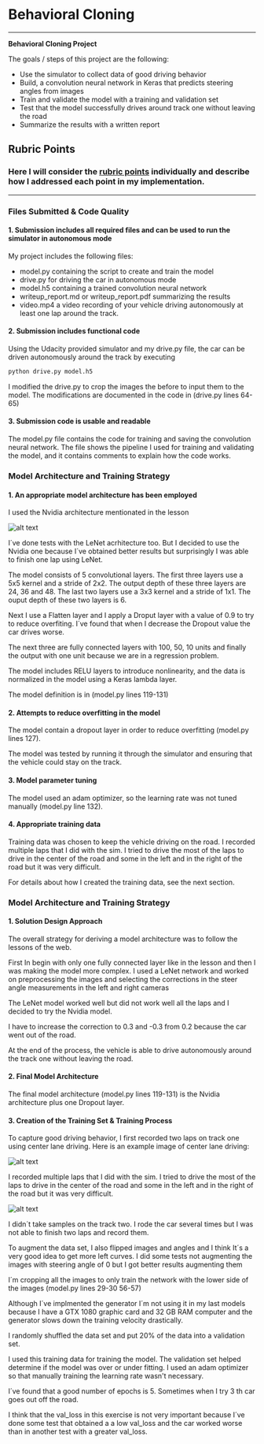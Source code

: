 # **Behavioral Cloning** 

---

**Behavioral Cloning Project**

The goals / steps of this project are the following:
* Use the simulator to collect data of good driving behavior
* Build, a convolution neural network in Keras that predicts steering angles from images
* Train and validate the model with a training and validation set
* Test that the model successfully drives around track one without leaving the road
* Summarize the results with a written report


[//]: # (Image References)

[image1]: ./images/cnn-architecture.png "Model Visualization"
[image2]: ./images/center_2017_07_12_08_26_19_702.jpg "Center"
[image3]: ./images/center_2017_07_12_08_29_11_488.jpg "Right"

## Rubric Points
### Here I will consider the [rubric points](https://review.udacity.com/#!/rubrics/432/view) individually and describe how I addressed each point in my implementation.  

---
### Files Submitted & Code Quality

#### 1. Submission includes all required files and can be used to run the simulator in autonomous mode

My project includes the following files:
* model.py containing the script to create and train the model
* drive.py for driving the car in autonomous mode
* model.h5 containing a trained convolution neural network 
* writeup_report.md or writeup_report.pdf summarizing the results
* video.mp4 a video recording of your vehicle driving autonomously at least one lap around the track.

#### 2. Submission includes functional code
Using the Udacity provided simulator and my drive.py file, the car can be driven autonomously around the track by executing 
```sh
python drive.py model.h5
```
I modified the drive.py to crop the images the before to input them to the model. The modifications are documented in the code in (drive.py lines 64-65)
#### 3. Submission code is usable and readable

The model.py file contains the code for training and saving the convolution neural network. The file shows the pipeline I used for training and validating the model, and it contains comments to explain how the code works.

### Model Architecture and Training Strategy

#### 1. An appropriate model architecture has been employed

I used the Nvidia architecture mentionated in the lesson

![alt text][image1]

I´ve done tests with the LeNet acrhitecture too. But I decided to use the Nvidia one because I´ve obtained better results but surprisingly I was able to finish one lap using LeNet.

The model consists of 5 convolutional layers. The first three layers use a 5x5 kernel and a stride of 2x2. The output depth of these three layers are 24, 36 and 48. The last two layers use a 3x3 kernel and a stride of 1x1. The ouput depth of these two layers is 6.

Next I use a Flatten layer and I apply a Droput layer with a value of 0.9 to try to reduce overfiting. I´ve found that when I decrease the Dropout value the car drives worse.

The next three are fully connected layers with 100, 50, 10 units and finally the output with one unit because we are in a regression problem.

The model includes RELU layers to introduce nonlinearity, and the data is normalized in the model using a Keras lambda layer.

The model definition is in (model.py lines 119-131)

#### 2. Attempts to reduce overfitting in the model

The model contain a dropout layer in order to reduce overfitting (model.py lines 127). 

The model was tested by running it through the simulator and ensuring that the vehicle could stay on the track.

#### 3. Model parameter tuning

The model used an adam optimizer, so the learning rate was not tuned manually (model.py line 132).

#### 4. Appropriate training data

Training data was chosen to keep the vehicle driving on the road. I recorded multiple laps that I did with the sim. I tried to drive the most of the laps to drive in the center of the road and some in the left and in the right of the road but it was very difficult.

For details about how I created the training data, see the next section. 

### Model Architecture and Training Strategy

#### 1. Solution Design Approach

The overall strategy for deriving a model architecture was to follow the lessons of the web. 

First In begin with only one fully connected layer like in the lesson and then I was making the model more complex. I used a LeNet network and worked on preprocessing the images and selecting the corrections in the steer angle measurements in the left and right cameras

The LeNet model worked well but did not work well all the laps and I decided to try the Nvidia model. 

I have to increase the correction to 0.3 and -0.3 from 0.2 because the car went out of the road.

At the end of the process, the vehicle is able to drive autonomously around the track one without leaving the road.

#### 2. Final Model Architecture

The final model architecture (model.py lines 119-131) is the Nvidia architecture plus one Dropout layer.


#### 3. Creation of the Training Set & Training Process

To capture good driving behavior, I first recorded two laps on track one using center lane driving. Here is an example image of center lane driving:

![alt text][image2]

I recorded multiple laps that I did with the sim. I tried to drive the most of the laps to drive in the center of the road and some in the left and in the right of the road but it was very difficult.

![alt text][image3]


I didn´t take samples on the track two. I rode the car several times but I was not able to finish two laps and record them.

To augment the data set, I also flipped images and angles and I think It´s a very good idea to get more left curves. I did some tests not augmenting the images with steering angle of 0 but I got better results augmenting them

I´m cropping all the images to only train the network with the lower side of the images (model.py lines 29-30 56-57)

Although I´ve implmented the generator I´m not using it in my last models because I have a GTX 1080 graphic card and 32 GB RAM computer and the generator slows down the training velocity drastically.

I randomly shuffled the data set and put 20% of the data into a validation set. 

I used this training data for training the model. The validation set helped determine if the model was over or under fitting. I used an adam optimizer so that manually training the learning rate wasn't necessary.

I´ve found that a good number of epochs is 5. Sometimes when I try 3 th car goes out off the road.

I think that the val_loss in this exercise is not very important because I´ve done some test that obtained a a low val_loss and the car worked worse than in another test with a greater val_loss.
